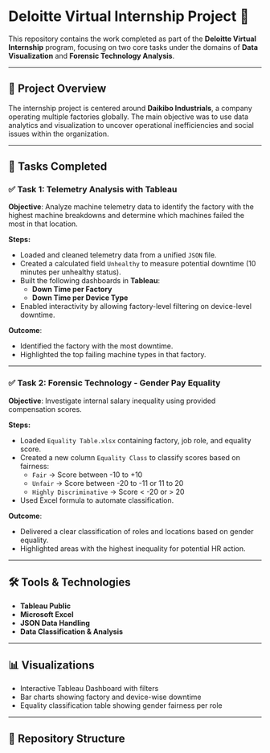 # Deloitte Virtual Internship Project 🚀

This repository contains the work completed as part of the **Deloitte Virtual Internship** program, focusing on two core tasks under the domains of **Data Visualization** and **Forensic Technology Analysis**.

---

## 📁 Project Overview

The internship project is centered around **Daikibo Industrials**, a company operating multiple factories globally. The main objective was to use data analytics and visualization to uncover operational inefficiencies and social issues within the organization.

---

## 📌 Tasks Completed

### ✅ **Task 1: Telemetry Analysis with Tableau**

**Objective**: Analyze machine telemetry data to identify the factory with the highest machine breakdowns and determine which machines failed the most in that location.

**Steps:**
- Loaded and cleaned telemetry data from a unified `JSON` file.
- Created a calculated field `Unhealthy` to measure potential downtime (10 minutes per unhealthy status).
- Built the following dashboards in **Tableau**:
  - **Down Time per Factory**
  - **Down Time per Device Type**
- Enabled interactivity by allowing factory-level filtering on device-level downtime.

**Outcome**:
- Identified the factory with the most downtime.
- Highlighted the top failing machine types in that factory.

---

### ✅ **Task 2: Forensic Technology - Gender Pay Equality**

**Objective**: Investigate internal salary inequality using provided compensation scores.

**Steps:**
- Loaded `Equality Table.xlsx` containing factory, job role, and equality score.
- Created a new column `Equality Class` to classify scores based on fairness:
  - `Fair` → Score between -10 to +10
  - `Unfair` → Score between -20 to -11 or 11 to 20
  - `Highly Discriminative` → Score < -20 or > 20
- Used Excel formula to automate classification.

**Outcome**:
- Delivered a clear classification of roles and locations based on gender equality.
- Highlighted areas with the highest inequality for potential HR action.

---

## 🛠️ Tools & Technologies

- **Tableau Public**
- **Microsoft Excel**
- **JSON Data Handling**
- **Data Classification & Analysis**

---

## 📊 Visualizations

- Interactive Tableau Dashboard with filters
- Bar charts showing factory and device-wise downtime
- Equality classification table showing gender fairness per role

---

## 📁 Repository Structure

